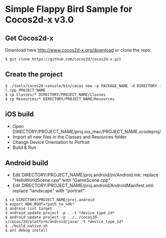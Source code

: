 Simple Flappy Bird Sample for Cocos2d-x v3.0
========================

Get Cocos2d-x
-------------

Download here http://www.cocos2d-x.org/download or clone the repo:

```shell
$ git clone https://github.com/cocos2d/cocos2d-x.git
```

Create the project
-------------

```shell
$ ./tools/cocos2d-console/bin/cocos new -p PACKAGE_NAME -d DIRECTORY -l cpp PROJECT_NAME
$ cp Classes/* DIRECTORY/PROJECT_NAME/Classes
$ cp Resources/* DIRECTORY/PROJECT_NAME/Resources
```


iOS build
-------------

+ Open DIRECTORY/PROJECT_NAME/proj.ios_mac/PROJECT_NAME.xcodeproj/
+ Import all new files in the Classes and Resources folder
+ Change Device Orientation to Portrait
+ Build & Run


Android build
-------------

+ Edit DIRECTORY/PROJECT_NAME/proj.android/jni/Android.mk: replace "HelloWorldScene.cpp" with "GameScene.cpp"
+ Edit DIRECTORY/PROJECT_NAME/proj.android/AndroidManifest.xml: replace "landscape" with "portrait"

```shell
$ cd DIRECTORY/PROJECT_NAME/proj.android
$ export NDK_ROOT=*path_to_ndk*
$ android list target
$ android update project -p . -t *device_type_id*
$ android update project -p ../../cocos2d-x/cocos/2d/platform/android/java/ -t *device_type_id*
$ ./build_native.sh
$ ant debug install
```

